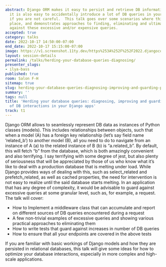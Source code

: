 ```yaml
---
abstract: Django ORM makes it easy to persist and retrieve DB information.  However
  it is also easy to accidentally introduce a lot of DB queries in your request flow
  if you are not careful.  This talk goes over some scenarios where this can take
  place, and demonstrates approaches to finding, eliminating and ultimately protecting
  against these excessive and/or expensive queries.
accepted: true
category: talks
date: 2022-10-17 14:50:00-07:00
end_date: 2022-10-17 15:15:00-07:00
image: https://v1.screenshot.11ty.dev/https%253A%252F%252F2022.djangocon.us%252Fpresenters%252Filya-bass/opengraph/
layout: session-details
permalink: /talks/herding-your-database-queries-diagnosing/
presenter_slugs:
- ilya-bass
published: true
room: Salon F-H
sitemap: true
slug: herding-your-database-queries-diagnosing-improving-and-guarding-performance-of-db-interactions-in-your-django-apps
summary: ''
tags: null
title: 'Herding your database queries: diagnosing, improving and guarding performance
  of DB interactions in your Django apps'
track: t1
---
```


Django ORM allows to seamlessly represent DB data as instances of Python classes (models).  This includes relationships between objects, such that when a model (A) has a foreign key relationship (let’s say field name ‘related_b’) to another model (B), all you need to do to navigate from an instance of A (a) to the related instance of B (b) is “a.related_b”.  By default, this will fetch “b” from the database, which is both amazingly convenient and also terrifying.  I say terrifying with some degree of jest, but also plenty of seriousness that will be appreciated by those of us who know what it’s like to deal with a production database that is melting under load.  While Django provides ways of dealing with this, such as select_related and prefetch_related, as well as cached properties, the need for intervention is not easy to realize until the said database starts melting.  In an application that has any degree of complexity, it would be advisable to guard against excessive queries at some granular level, such as, for example, a request.  The talk will cover:

* How to Implement a middleware class that can accumulate and report on different sources of DB queries encountered during a request
* A few non-trivial examples of excessive queries and showing various practical approaches to eliminating them
* How to write tests that guard against increases in number of DB queries
* How to ensure that all your endpoints are covered in the above tests

If you are familiar with basic workings of Django models and how they are persisted in relational databases, this talk will give some ideas for how to optimize your database interactions, especially in more complex and high-scale applications.
